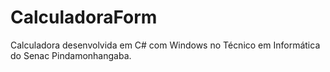 # CalculadoraForm
Calculadora desenvolvida em C# com Windows no Técnico em Informática do Senac Pindamonhangaba.
